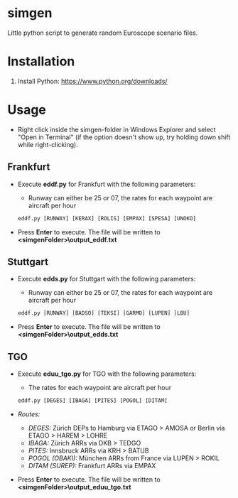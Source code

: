 # simgen

Little python script to generate random Euroscope scenario files.

# Installation
1. Install Python: https://www.python.org/downloads/

# Usage

- Right click inside the simgen-folder in Windows Explorer and select "Open in Terminal" (if the option doesn't show up, try holding down shift while right-clicking).

## Frankfurt
- Execute **eddf.py** for Frankfurt with the following parameters: 
    - Runway can either be 25 or 07, the rates for each waypoint are aircraft per hour
      
  ```py
  eddf.py [RUNWAY] [KERAX] [ROLIS] [EMPAX] [SPESA] [UNOKO]
  ```
- Press **Enter** to execute. The file will be written to **\<simgenFolder\>\output_eddf.txt**

## Stuttgart
- Execute **edds.py** for Stuttgart with the following parameters: 
    - Runway can either be 25 or 07, the rates for each waypoint are aircraft per hour
      
  ```py
  eddf.py [RUNWAY] [BADSO] [TEKSI] [GARMO] [LUPEN] [LBU]
  ```
- Press **Enter** to execute. The file will be written to **\<simgenFolder\>\output_edds.txt**

## TGO
- Execute **eduu_tgo.py** for TGO with the following parameters: 
    - The rates for each waypoint are aircraft per hour
      
  ```py
  eddf.py [DEGES] [IBAGA] [PITES] [POGOL] [DITAM]
  ```
- *Routes:*
     
     - *DEGES:* Zürich DEPs to Hamburg via ETAGO > AMOSA or Berlin via ETAGO > HAREM > LOHRE
     - *IBAGA:* Zürich ARRs via DKB > TEDGO
     - *PITES:* Innsbruck ARRs via KRH > BATUB
     - *POGOL (OBAKI):* München ARRs from France via LUPEN > ROKIL
     - *DITAM (SUREP):* Frankfurt ARRs via EMPAX

- Press **Enter** to execute. The file will be written to **\<simgenFolder\>\output_eduu_tgo.txt**


